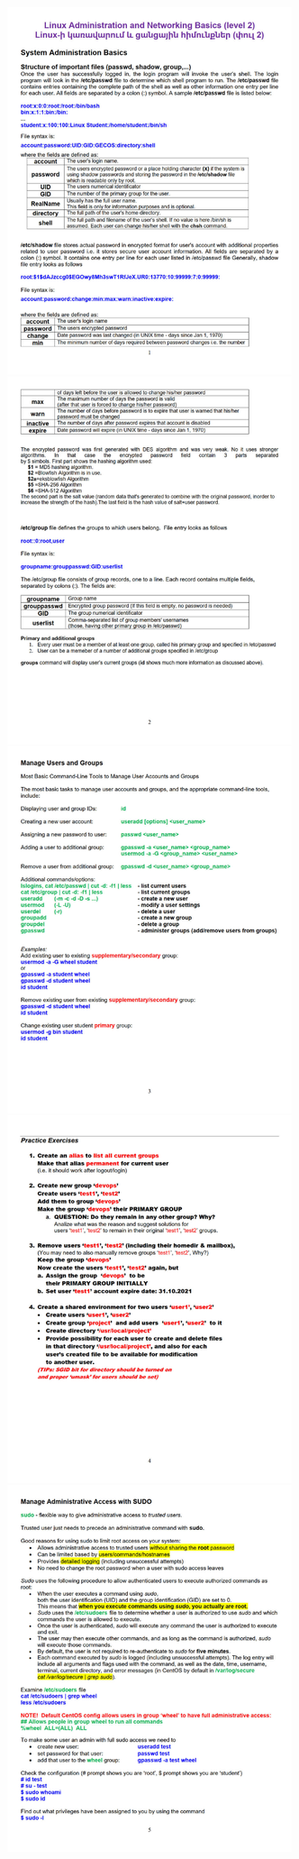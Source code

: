 ![](../images/Linux-Level-2-2021-2-1-System-Administration-Basics-Manage-Users-Groups-Sudo-LVM_01.jpg)
![](../images/Linux-Level-2-2021-2-1-System-Administration-Basics-Manage-Users-Groups-Sudo-LVM_02.jpg)
![](../images/Linux-Level-2-2021-2-1-System-Administration-Basics-Manage-Users-Groups-Sudo-LVM_03.jpg)
![](../images/Linux-Level-2-2021-2-1-System-Administration-Basics-Manage-Users-Groups-Sudo-LVM_04.jpg)
![](../images/Linux-Level-2-2021-2-1-System-Administration-Basics-Manage-Users-Groups-Sudo-LVM_05.jpg)













